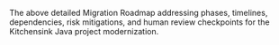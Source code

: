 The above detailed Migration Roadmap addressing phases, timelines, dependencies, risk mitigations, and human review checkpoints for the Kitchensink Java project modernization.